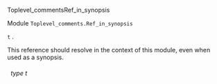 Toplevel_commentsRef_in_synopsis

 Module  `` Toplevel_comments.Ref_in_synopsis `` 


 `` t `` .



This reference should resolve in the context of this module, even when used as a synopsis.

<a id="type-t"></a>
###### &nbsp; type t

